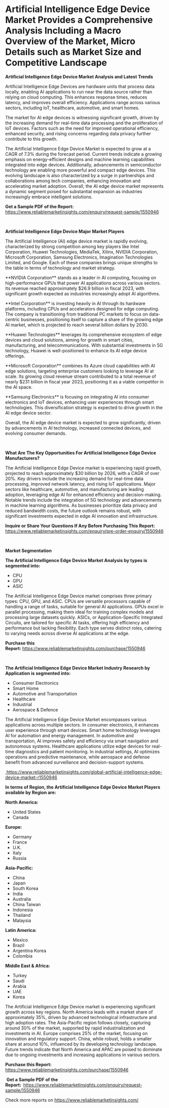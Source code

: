 <p><h1>Artificial Intelligence Edge Device Market Provides a Comprehensive Analysis Including a Macro Overview of the Market, Micro Details such as Market Size and Competitive Landscape</h1></p><p><strong>Artificial Intelligence Edge Device Market Analysis and Latest Trends</strong></p>
<p><p>Artificial Intelligence Edge Devices are hardware units that process data locally, enabling AI applications to run near the data source rather than relying on cloud computing. This enhances response times, reduces latency, and improves overall efficiency. Applications range across various sectors, including IoT, healthcare, automotive, and smart homes. </p><p>The market for AI edge devices is witnessing significant growth, driven by the increasing demand for real-time data processing and the proliferation of IoT devices. Factors such as the need for improved operational efficiency, enhanced security, and rising concerns regarding data privacy further contribute to this growth. </p><p>The Artificial Intelligence Edge Device Market is expected to grow at a CAGR of 7.3% during the forecast period. Current trends indicate a growing emphasis on energy-efficient designs and machine learning capabilities integrated into edge devices. Additionally, advancements in semiconductor technology are enabling more powerful and compact edge devices. This evolving landscape is also characterized by a surge in partnerships and collaborations among tech companies, enhancing innovation and accelerating market adoption. Overall, the AI edge device market represents a dynamic segment poised for substantial expansion as industries increasingly embrace intelligent solutions.</p></p>
<p><strong>Get a Sample PDF of the Report:&nbsp;</strong> <a href="https://www.reliablemarketinsights.com/enquiry/request-sample/1550946?utm_campaign=2133&utm_medium=2&utm_source=Github&utm_content=ia&utm_term=12022025&utm_id=artificial-intelligence-edge-device">https://www.reliablemarketinsights.com/enquiry/request-sample/1550946</a></p>
<p>&nbsp;</p>
<p><strong>Artificial Intelligence Edge Device Major Market Players</strong></p>
<p><p>The Artificial Intelligence (AI) edge device market is rapidly evolving, characterized by strong competition among key players like Intel Corporation, Huawei Technologies, MediaTek, Xilinx, NVIDIA Corporation, Microsoft Corporation, Samsung Electronics, Imagination Technologies Limited, and Google. Each of these companies brings unique strengths to the table in terms of technology and market strategy.</p><p>**NVIDIA Corporation** stands as a leader in AI computing, focusing on high-performance GPUs that power AI applications across various sectors. Its revenue reached approximately $26.9 billion in fiscal 2023, with significant growth expected as industries increasingly adopt AI algorithms.</p><p>**Intel Corporation** is investing heavily in AI through its hardware platforms, including CPUs and accelerators designed for edge computing. The company is transitioning from traditional PC markets to focus on data-centric businesses, positioning itself to capture a share of the growing edge AI market, which is projected to reach several billion dollars by 2030.</p><p>**Huawei Technologies** leverages its comprehensive ecosystem of edge devices and cloud solutions, aiming for growth in smart cities, manufacturing, and telecommunications. With substantial investments in 5G technology, Huawei is well-positioned to enhance its AI edge device offerings.</p><p>**Microsoft Corporation** combines its Azure cloud capabilities with AI edge solutions, targeting enterprise customers looking to leverage AI at scale. Its growing cloud revenue stream contributed to a total revenue of nearly $231 billion in fiscal year 2023, positioning it as a viable competitor in the AI space.</p><p>**Samsung Electronics** is focusing on integrating AI into consumer electronics and IoT devices, enhancing user experiences through smart technologies. This diversification strategy is expected to drive growth in the AI edge device sector.</p><p>Overall, the AI edge device market is expected to grow significantly, driven by advancements in AI technology, increased connected devices, and evolving consumer demands.</p></p>
<p>&nbsp;</p>
<p><strong>What Are The Key Opportunities For Artificial Intelligence Edge Device Manufacturers?</strong></p>
<p><p>The Artificial Intelligence Edge Device market is experiencing rapid growth, projected to reach approximately $30 billion by 2026, with a CAGR of over 20%. Key drivers include the increasing demand for real-time data processing, improved network latency, and rising IoT applications. Major sectors like healthcare, automotive, and manufacturing are leading adoption, leveraging edge AI for enhanced efficiency and decision-making. Notable trends include the integration of 5G technology and advancements in machine learning algorithms. As businesses prioritize data privacy and reduced bandwidth costs, the future outlook remains robust, with significant investments expected in edge AI innovation and infrastructure.</p></p>
<p><strong>Inquire or Share Your Questions If Any Before Purchasing This Report:</strong> <a href="https://www.reliablemarketinsights.com/enquiry/pre-order-enquiry/1550946?utm_campaign=2133&utm_medium=2&utm_source=Github&utm_content=ia&utm_term=12022025&utm_id=artificial-intelligence-edge-device">https://www.reliablemarketinsights.com/enquiry/pre-order-enquiry/1550946</a></p>
<p>&nbsp;</p>
<p><strong>Market Segmentation</strong></p>
<p><strong>The Artificial Intelligence Edge Device Market Analysis by types is segmented into:</strong></p>
<p><ul><li>CPU</li><li>GPU</li><li>ASIC</li></ul></p>
<p><p>The Artificial Intelligence Edge Device market comprises three primary types: CPU, GPU, and ASIC. CPUs are versatile processors capable of handling a range of tasks, suitable for general AI applications. GPUs excel in parallel processing, making them ideal for training complex models and processing large datasets quickly. ASICs, or Application-Specific Integrated Circuits, are tailored for specific AI tasks, offering high efficiency and performance but lacking flexibility. Each type serves distinct roles, catering to varying needs across diverse AI applications at the edge.</p></p>
<p><strong>Purchase this Report:&nbsp;</strong><a href="https://www.reliablemarketinsights.com/purchase/1550946?utm_campaign=2133&utm_medium=2&utm_source=Github&utm_content=ia&utm_term=12022025&utm_id=artificial-intelligence-edge-device">https://www.reliablemarketinsights.com/purchase/1550946</a></p>
<p>&nbsp;</p>
<p><strong>The Artificial Intelligence Edge Device Market Industry Research by Application is segmented into:</strong></p>
<p><ul><li>Consumer Electronics</li><li>Smart Home</li><li>Automotive and Transportation</li><li>Healthcare</li><li>Industrial</li><li>Aerospace & Defence</li></ul></p>
<p><p>The Artificial Intelligence Edge Device Market encompasses various applications across multiple sectors. In consumer electronics, it enhances user experience through smart devices. Smart home technology leverages AI for automation and energy management. In automotive and transportation, AI improves safety and efficiency via smart navigation and autonomous systems. Healthcare applications utilize edge devices for real-time diagnostics and patient monitoring. In industrial settings, AI optimizes operations and predictive maintenance, while aerospace and defense benefit from advanced surveillance and decision-support systems.</p></p>
<p><a href="https://www.reliablemarketinsights.com/global-artificial-intelligence-edge-device-market-r1550946?utm_campaign=2133&utm_medium=2&utm_source=Github&utm_content=ia&utm_term=12022025&utm_id=artificial-intelligence-edge-device">&nbsp;https://www.reliablemarketinsights.com/global-artificial-intelligence-edge-device-market-r1550946</a></p>
<p><strong>In terms of Region, the Artificial Intelligence Edge Device Market Players available by Region are:</strong></p>
<p>
    <p> <strong> North America: </strong>
        <ul>
            <li>United States</li>
            <li>Canada</li>
        </ul>
        </p> 
    <p> <strong> Europe: </strong>
        <ul>
            <li>Germany</li>
            <li>France</li>
            <li>U.K.</li>
            <li>Italy</li>
            <li>Russia</li>
        </ul>
        </p> 
    <p> <strong> Asia-Pacific: </strong>
        <ul>
            <li>China</li>
            <li>Japan</li>
            <li>South Korea</li>
            <li>India</li>
            <li>Australia</li>
            <li>China Taiwan</li>
            <li>Indonesia</li>
            <li>Thailand</li>
            <li>Malaysia</li>
        </ul>
        </p> 
    <p> <strong> Latin America: </strong>
        <ul>
            <li>Mexico</li>
            <li>Brazil</li>
            <li>Argentina Korea</li>
            <li>Colombia</li>
        </ul>
        </p> 
    <p> <strong> Middle East & Africa: </strong>
        <ul>
            <li>Turkey</li>
            <li>Saudi</li>
            <li>Arabia</li>
            <li>UAE</li>
            <li>Korea</li>
        </ul>
    </p>
    </p>
<p><p>The Artificial Intelligence Edge Device market is experiencing significant growth across key regions. North America leads with a market share of approximately 35%, driven by advanced technological infrastructure and high adoption rates. The Asia-Pacific region follows closely, capturing around 30% of the market, supported by rapid industrialization and investments in AI. Europe comprises 25% of the market, focusing on innovation and regulatory support. China, while robust, holds a smaller share at around 10%, influenced by its developing technology landscape. Future trends indicate that North America and APAC are poised to dominate due to ongoing investments and increasing applications in various sectors.</p></p>
<p><strong>Purchase this Report: </strong><a href="https://www.reliablemarketinsights.com/purchase/1550946?utm_campaign=2133&utm_medium=2&utm_source=Github&utm_content=ia&utm_term=12022025&utm_id=artificial-intelligence-edge-device">https://www.reliablemarketinsights.com/purchase/1550946</a></p>
<p>&nbsp;<strong>Get a Sample PDF of the Report:&nbsp;&nbsp;</strong><a href="https://www.reliablemarketinsights.com/enquiry/request-sample/1550946?utm_campaign=2133&utm_medium=2&utm_source=Github&utm_content=ia&utm_term=12022025&utm_id=artificial-intelligence-edge-device">https://www.reliablemarketinsights.com/enquiry/request-sample/1550946</a></p>
<p><strong></strong></p>
<p>Check more reports on <a href="https://www.reliablemarketinsights.com/?utm_campaign=2133&utm_medium=2&utm_source=Github&utm_content=ia&utm_term=12022025&utm_id=artificial-intelligence-edge-device">https://www.reliablemarketinsights.com/</a></p>